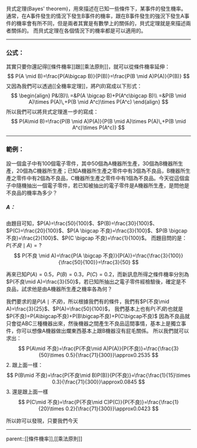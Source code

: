貝式定理(Bayes' theorem)，用來描述在已知一些條件下，某事件的發生機率。通常，在A事件發生的情況下發生B事件的機率，跟在B事件發生的強況下發生A事件的機率會有所不同，但是兩者其實是有數學上的關係的，貝式定理就是來描述兩者關係的。
而貝式定理在各個情況下的機率都是可以適用的。
- - -
### 公式：
其實只要你還記得[[條件機率]]跟[[乘法原則]]，就可以從條件機率延伸：
$$
P(A \mid B)=\frac{P(A\bigcap B)}{P(B)}=\frac{P(B \mid A)P(A)}{P(B)}
$$
又因為我們可以透過[[全機率定理]]，將$P(B)$寫成以下形式：
$$
\begin{align}
P&(B)\\
=&P(A \bigcap B)+P(A^c\bigcap B)\\
=&P(B \mid A)\times P(A)\,+P(B \mid A^c)\times P(A^c)
\end{align}
$$
所以我們可以將貝式定理進一步的寫成：
$$
P(A\mid B)=\frac{P(B \mid A)P(A)}{P(B \mid A)\times P(A)\,+P(B \mid A^c)\times P(A^c)}
$$
- - -
### 範例：
設一個盒子中有100個電子零件，其中50個為A機器所生產，30個為B機器所生產，20個為C機器所生產；已知A機器所生產之零件中有3個為不良品，B機器所生產之零件中有2個為不良品，C機器所生產之零件中有1個為不良品。今天從這個盒子中隨機抽出一個電子零件，若已知被抽出的電子零件是A機器所生產，是問他是不良品的機率為多少？

##### A：
由題目可知，$P(A)=\frac{50}{100}$、$P(B)=\frac{30}{100}$、$P(C)=\frac{20}{100}$、$P(A \bigcap 不良)=\frac{3}{100}$、$P(B \bigcap 不良)=\frac{2}{100}$、$P(C \bigcap 不良)=\frac{1}{100}$。
而題目問的是：$P(不良\mid A)=?$
$$
P(不良 \mid A)=\frac{P(A \bigcap 不良)}{P(A)}=\frac{\frac{3}{100}}{\frac{50}{100}}=\frac{3}{50}
$$

再來已知$P(A)=0.5，P(B)=0.3，P(C)=0.2$，而新訊息所得之條件機率分別為$P(不良\mid A)=\frac{3}{50}$，若已知所抽出之電子零件經檢驗後，確定是不良品，試求他是由A機器所生產之機率各為何？

我們要求的是$P(A\mid 不良)$，所以根據我們有的條件，我們有$P(不良\mid A)=\frac{3}{25}$、$P(A)=\frac{50}{100}$，
我們基本上也有$P(不良)$也就是$P(不良)=P(A\bigcap不良)+P(B\bigcap不良)+P(C\bigcap不良)$
因為不良品就只會從ABC三種機器出來，然後機器之間產生不良品這間事情，基本上是獨立事件，你可以想像A機器做出爛東西基本上跟B機器沒有屁毛關係。
所以我們就可以求出：
$$
P(A\mid 不良)=\frac{P(不良\mid A)P(A)}{P(不良)}=\frac{\frac{3}{50}\times 0.5}{\frac{71}{300}}\approx0.2535
$$
2. 跟上面一樣：
$$
P(B\mid 不良)=\frac{P(不良\mid B)P(B)}{P(不良)}=\frac{\frac{1}{15}\times 0.3}{\frac{71}{300}}\approx0.0845
$$
3. 還是跟上面一樣
$$
P(C\mid 不良)=\frac{P(不良\mid C)P(C)}{P(不良)}=\frac{\frac{1}{20}\times 0.2}{\frac{71}{300}}\approx0.0423
$$

所以妳可以發現，只要我們今天
- - -
parent::[[條件機率]],[[乘法原則]]